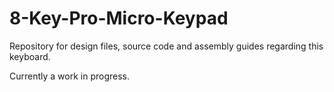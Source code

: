 # 8-Key-Pro-Micro-Keypad
Repository for design files, source code and assembly guides regarding this keyboard.

Currently a work in progress.
